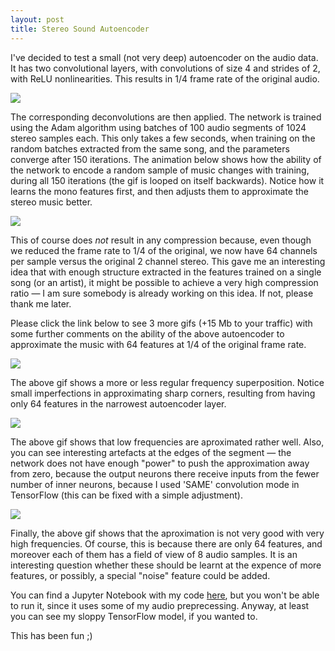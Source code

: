 ```yaml
---
layout: post
title: Stereo Sound Autoencoder
---
```


I've decided to test a small (not very deep) autoencoder on the audio data.
It has two convolutional layers, with convolutions of size 4 and strides of 2,
with ReLU nonlinearities. This results in 1/4 frame rate of the original audio.

<img src="{{ site.baseurl}}/media/img/StereoAutoencoder.png" />

The corresponding deconvolutions are then applied.
The network is trained using the Adam algorithm using batches of 100 audio
segments of 1024 stereo samples each. This only takes a few seconds, when
training on the random batches extracted from the same song, and
the parameters converge after 150 iterations. The animation below shows
how the ability of the network to encode a random sample of music
changes with training, during all 150 iterations (the gif is looped on
itself backwards). Notice how it learns the mono features first, and
then adjusts them to approximate the stereo music better.

<img src="{{ site.baseurl}}/media/img/StereoAutoencoder1.gif" />

This of course does <em>not</em> result in any compression because,
even though we reduced the frame rate to 1/4 of the original, we now
have 64 channels per sample versus the original 2 channel stereo.
This gave me an interesting idea that with enough structure extracted
in the features trained on a single song (or an artist), it might be
possible to achieve a very high compression ratio &mdash; I am sure
somebody is already working on this idea. If not, please thank me later.

Please click the link below to see 3 more gifs (+15 Mb to your traffic)
with some further comments on the ability of the above autoencoder to
approximate the music with 64 features at 1/4 of the original frame rate.

<!--more-->

<img src="{{ site.baseurl}}/media/img/StereoAutoencoder2.gif" />

The above gif shows a more or less regular frequency superposition.
Notice small imperfections in approximating sharp corners, resulting
from having only 64 features in the narrowest autoencoder layer.

<img src="{{ site.baseurl}}/media/img/StereoAutoencoder3.gif" />

The above gif shows that low frequencies are aproximated rather well.
Also, you can see interesting artefacts at the edges of the segment
&mdash; the network does not have enough "power" to push the
approximation away from zero, because the output neurons there
receive inputs from the fewer number of inner neurons, because
I used 'SAME' convolution mode in TensorFlow (this can
be fixed with a simple adjustment).

<img src="{{ site.baseurl}}/media/img/StereoAutoencoder4.gif" />

Finally, the above gif shows that the aproximation is not very good
with very high frequencies. Of course, this is because there are only
64 features, and moreover each of them has a field of view of 8 audio
samples. It is an interesting question whether these should be learnt
at the expence of more features, or possibly, a special "noise"
feature could be added.

You can find a Jupyter Notebook with my code
<a href="https://gist.github.com/akuz/0039b1d4c5ee261634bc7b294ef33c35">here</a>,
but you won't be able to run it, since it uses some of my audio preprecessing.
Anyway, at least you can see my sloppy TensorFlow model, if you wanted to.

This has been fun ;)
